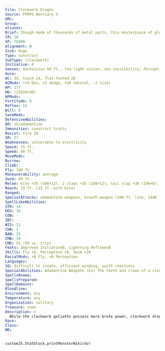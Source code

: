 ```yaml
---
File: Clockwork Dragon
Source: PFRPG Bestiary 4
URL: 
Group: 
aliases: 
Brief: Though made of thousands of metal parts, this masterpiece of gleaming metal glides through the air with impossible grace.
CR: 16
XP: 76800
Alignment: N
Size: Huge
Type: construct
SubType: (clockwork)
Initiative: 8
Senses: darkvision 60 ft., low-light vision, see invisibility; Perception +8
Aura: 
AC: 34, touch 14, flat-footed 28
ACMods: (+4 Dex, +2 dodge, +20 natural, -2 size)
HP: 177
HD: (25d10+40)
HPMods: 
Fortitude: 8
Reflex: 14
Will: 8
SaveMods: 
DefensiveAbilities: 
DR: 15/adamantine
Immunities: construct traits
Resist: fire 20
SR: 27
Weaknesses: vulnerable to electricity
Space: 15 ft.
Speed: 60 ft.
MoveMods: 
Burrow: 
Climb: 
Fly: 100 ft.
Maneuverability: average
Swim: 60 ft.
Melee: bite +35 (4d6+12), 2 claws +35 (2d8+12), tail slap +30 (2d6+6), 2 wings +30 (2d6+6)
Reach: 15 ft. (15 ft. with bite)
Ranged: 
SpecialAttacks: adamantine weapons, breath weapon (100-ft. line, 14d6 fire damage, Reflex DC 22 half, usable every 1d4 rounds), self-destruction
SpellLikeAbilities: 
STR: 34
DEX: 19
CON: -
INT: -
WIS: 11
CHA: 1
BAB: 25
CMB: 39
CMD: 55 (59 vs. trip)
Feats: Improved InitiativeB, Lightning ReflexesB
Skills: Fly +8, Perception +8, Swim +20
RacialMods: +8 Fly, +8 Perception
Languages: 
SQ: difficult to create, efficient winding, swift reactions
SpecialAbilities: Adamantine Weapons (Ex) The teeth and claws of a clockwork dragon are made of adamantine and have the qualities of a weapon made from that material.  Efficient Winding (Ex) Built for long and dangerous missions, a clockwork dragon can function for 3 days per Hit Die each time it's wound.  Self-Destruction (Ex) When a clockwork dragon's hit points are reduced to 10% of its total (17 in the case of most clockwork dragons) or less but are still above 0, the creature self-destructs on its next turn, bursting into an explosion of metal scraps and steam that deals 10d6 points of slashing damage plus 10d6 points of fire damage to all creatures within a 20-foot-radius burst. A successful DC 22 Reflex save halves the damage. The save is Charisma-based.
SpellsKnown: 
SpellsPrepared: 
SpellDomains: 
Bloodline: 
Environment: any
Temperature: any
Organization: solitary
Treasure: none
Description: >
  While the clockwork goliaths possess more brute power, clockwork dragons' powerful breath weapons and mastery of flight make them more versatile and graceful killers. Designed for long flights and missions, the intricate winding mechanism of the clockwork dragon is more efficient than that of other clockwork constructs, partially because it reuses some of the energy generated by its intricate wings and the complex machinery of its breath weapon device. One of the most complicated and subtly crafted clockworks, its many moving parts are fortified by adamantine supports and fixtures, making this killing machine a brilliant mix of intricacy and unyielding terror. The basic chassis and internal workings of the clockwork dragons are highly adaptable, and many variants of the clockwork dragon exist. Clockwork dragons are typically 20 feet long from snout to the tip of its tail, and weigh nearly 75 tons.  VARIANT CLOCKWORK DRAGONS The following are a number of variant clockwork dragons. Some clockwork dragons exhibit more than one of these variations.  Acid Breath (CR +0): Equipped with an internal fountain of caustic liquid, this type of clockwork dragon replaces its fire breath with a 60-foot line of acid. Targeted creatures take 10d8 points of acid damage (Reflex DC 22 half ).  Destroyer (CR + 0): These clockwork dragons are used as highly mobile and powerful siege engines. While the destroyer clockwork dragon lacks a breath weapon, as a full-round action taken while on solid ground, it can move its gears to pull its wings apart and to rise up as a heavy bombard (Pathfinder RPG Ultimate Combat 161). The body of the clockwork is used as the platform for the bombard, and the internal workings of the clockwork can load the bombard without a crew, though it still takes five full-round actions on the part of the clockwork to load the bombard. The clockwork dragon can also take the actions necessary to aim the bombard. A clockwork dragon carries enough ammunition to fire the bombard 10 times.  Flaming Tar Breath (CR +1): Instead of breathing fire, some clockwork dragons spray a 30-foot cone of flaming tar. Creatures in the area of effect take 14d6 points of fire damage and are entangled in a thick layer of flaming tar. A successful DC 22 Reflex save halves the damage and negates the entangled effect. Creatures are entangled for 5 rounds as the tar burns. Entangled creatures take 3d6 points of fire damage each round on their turn. Spending a full-round action and succeeding at a DC 22 Reflex save removes the tar, freeing the trapped creature from the entanglement and further fire damage.  Infiltrator (CR + 1): These clockwork dragons are more subtle and nimble than those of other clockwork dragons. An infiltrator clockwork dragon can rearrange its movable parts into very serpentine and compact shapes, which gives it the compression ability. Furthermore, its parts are coated with a black, noise-dampening resin, granting it a +8 racial bonus on Stealth checks (typically Stealth +0). Finally, it's infused with magic allowing it, as a standard action, to become invisible as the greater invisibility spell (CL 15th) three times per day. The infiltrator clockwork dragon's invisibility is a supernatural ability.  Mithral (CR +0): This variant loses its adamantine weapons and its DR, which are replaced by greater flight capability thanks to its spell-infused mithral parts. Its land and swim speeds increase to 70 feet, and its fly speed increases to 200 feet with good maneuverability. In addition, once per day as a swift action, it can gain the benefits of the haste spell for 1d4 rounds.  Rust Breath (CR +0): Rust-breath clockwork dragons do not breathe fire. Instead, the creatures breathe out a fine mist of an alchemical solvent that instantly rusts exposed metals. This so-called "rust breath" issues forth in a 60-foot line. Creatures can attempt a DC 22 Reflex save to avoid the effect for attended items; however, they need to make a separate attempt for each exposed item. Each alchemical dragon can hold enough of the alchemical solvent to make up to three breath weapon attacks before the solvent must be refilled manually, which takes 10 minutes. These clockwork dragons are made of ironwood, adamantine, and other resistant materials immune to rusting of any form.  Sleep Gas Breath (CR +0): This clockwork dragon's breath weapon is replaced with tanks of sleep gas. When the clockwork breathes out this gas in a 30-foot cone, creatures within the cone must succeed a DC 22 Will save or fall asleep for 1d6+10 rounds. Clockwork dragons with this breath weapon tend to have either the infiltrator or mithral variants, and often they have both variants. These clockwork dragons excel at missions that require stealth and precision rather than brute force.  Construction  The clockwork dragon is a masterpiece of clockwork construction and is exceptionally difficult to create. The creator must begin with crafted clockwork pieces worth 25,000 gp.  CLOCKWORK DRAGON  CL 18th; Price 300,000 gp Construction Requirements Craft Construct, animate objects, geas/quest, and limited wish, creator must be at least CL 18th; Skill Craft (clockwork) DC 20; Cost 162,500 gp
Race: 
Class: 
MR: 
---
```

```dataviewjs
customJS.Statblock.printMonsterWiki(dv)
```
